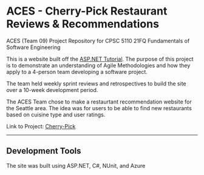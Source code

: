 # ACES - Cherry-Pick Restaurant Reviews & Recommendations

ACES (Team 09) Project Repository for CPSC 5110 21FQ Fundamentals of Software Engineering

This is a website built off the [ASP.NET Tutorial](https://dotnet.microsoft.com/learn/aspnet/hello-world-tutorial/intro). The purpose of this project is to demonstrate an understanding of Agile Methodologies and how they apply to a 4-person team developing a software project. 

The team held weekly sprint reviews and retrospectives to build the site over a 10-week development period.

The ACES Team chose to make a restaurtant recommendation website for the Seattle area. The idea was for users to be able to find new restaurants based on cuisine type and user ratings.

Link to Project: [Cherry-Pick](https://5110aces.azurewebsites.net/)

---

## Development Tools
The site was built using ASP.NET, C#, NUnit, and Azure
